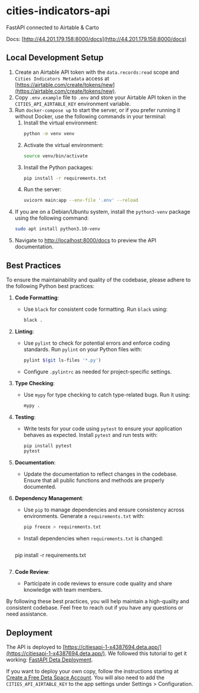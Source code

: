 # cities-indicators-api
FastAPI connected to Airtable & Carto

Docs: [http://44.201.179.158:8000/docs](http://44.201.179.158:8000/docs)

## Local Development Setup
 
1. Create an Airtable API token with the `data.records:read` scope and `Cities Indicators Metadata` access at [https://airtable.com/create/tokens/new](https://airtable.com/create/tokens/new).
2. Copy `.env.example` file to `.env` and store your Airtable API token in the `CITIES_API_AIRTABLE_KEY` environment variable.
3. Run `docker-compose up` to start the server, or if you prefer running it without Docker, use the following commands in your terminal:
    1. Install the virtual environment:
        ```sh
        python -m venv venv
        ``` 
    2. Activate the virtual environment:
        ```sh
        source venv/bin/activate
        ```
    3. Install the Python packages:
        ```sh
        pip install -r requirements.txt
        ```
    4. Run the server:
        ```sh
        uvicorn main:app --env-file '.env' --reload
        ```
4. If you are on a Debian/Ubuntu system, install the `python3-venv` package using the following command:
    ```sh
    sudo apt install python3.10-venv
    ```
5. Navigate to [http://localhost:8000/docs](http://localhost:8000/docs) to preview the API documentation.

## Best Practices

To ensure the maintainability and quality of the codebase, please adhere to the following Python best practices:

1. **Code Formatting**:
   - Use `black` for consistent code formatting. Run `black` using:
     ```sh
     black .
     ```

2. **Linting**:
   - Use `pylint` to check for potential errors and enforce coding standards. Run `pylint` on your Python files with:
     ```sh
     pylint $(git ls-files '*.py')
     ```
   - Configure `.pylintrc` as needed for project-specific settings.

3. **Type Checking**:
   - Use `mypy` for type checking to catch type-related bugs. Run it using:
     ```sh
     mypy .
     ```

4. **Testing**:
   - Write tests for your code using `pytest` to ensure your application behaves as expected. Install `pytest` and run tests with:
     ```sh
     pip install pytest
     pytest
     ```

5. **Documentation**:
   - Update the documentation to reflect changes in the codebase. Ensure that all public functions and methods are properly documented.

6. **Dependency Management**:
   - Use `pip` to manage dependencies and ensure consistency across environments. Generate a `requirements.txt` with:
     ```sh
     pip freeze > requirements.txt
     ```
   - Install dependencies when `requirements.txt` is changed:
     ```sh
    pip install -r requirements.txt
     ```

8. **Code Review**:
   - Participate in code reviews to ensure code quality and share knowledge with team members.

By following these best practices, you will help maintain a high-quality and consistent codebase. Feel free to reach out if you have any questions or need assistance.

## Deployment
The API is deployed to [https://citiesapi-1-x4387694.deta.app/](https://citiesapi-1-x4387694.deta.app/). We followed this tutorial to get it working: [FastAPI Deta Deployment](https://fastapi.tiangolo.com/deployment/deta/).

If you want to deploy your own copy, follow the instructions starting at [Create a Free Deta Space Account](https://fastapi.tiangolo.com/deployment/deta/#create-a-free-deta-space-account). You will also need to add the `CITIES_API_AIRTABLE_KEY` to the app settings under Settings > Configuration.